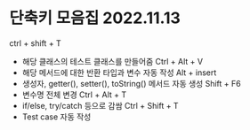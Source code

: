 # 단축키 모음집 2022.11.13

ctrl + shift + T   
- 해당 클래스의 테스트 클래스를 만들어줌
Ctrl + Alt + V     
- 해당 메서드에 대한 반환 타입과 변수 자동 작성
Alt + insert       
- 생성자, getter(), setter(), toString() 메서드 자동 생성
Shift + F6         
- 변수명 전체 변경
Ctrl + Alt + T     
- if/else, try/catch 등으로 감쌈
Ctrl + Shift + T   
- Test case 자동 작성